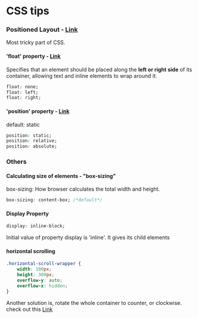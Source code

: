 CSS tips
==========

### Positioned Layout - [Link](https://developer.mozilla.org/en-US/docs/Web/CSS/CSS_Positioning)
Most tricky part of CSS.

#### 'float' property - [Link](https://developer.mozilla.org/en-US/docs/Web/CSS/float)
Specifies that an element should be placed along the **left or right side** of its container,
allowing text and inline elements to wrap around it.
```css
float: none;
float: left;
float: right;
```

#### 'position' property - [Link](https://developer.mozilla.org/en-US/docs/Web/CSS/position)
default: static
```css
position: static;
position: relative;
position: absolute;
```



### Others
#### Calculating size of elements - "box-sizing"
box-sizing: How browser calculates the total width and height.
```css
box-sizing: content-box; /*default*/
```
#### Display Property
```css 
display: inline-block;
```
Initial value of property display is 'inline'. It gives its child elements 
#### horizontal scrolling
```css 
.horizontal-scroll-wrapper {
    width: 100px;
    height: 300px;
    overflow-y: auto;
    overflow-x: hidden;
}
```
Another solution is, rotate the whole container to counter, or clockwise.
check out this [Link](http://css-tricks.com/pure-css-horizontal-scrolling)

